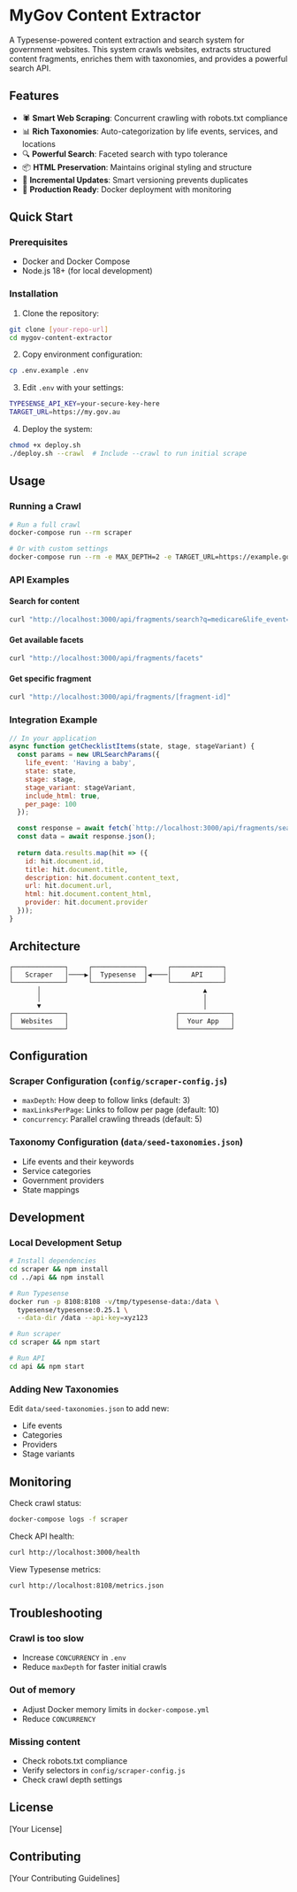 # MyGov Content Extractor

A Typesense-powered content extraction and search system for government websites. This system crawls websites, extracts structured content fragments, enriches them with taxonomies, and provides a powerful search API.

## Features

- 🕷️ **Smart Web Scraping**: Concurrent crawling with robots.txt compliance
- 📊 **Rich Taxonomies**: Auto-categorization by life events, services, and locations
- 🔍 **Powerful Search**: Faceted search with typo tolerance
- 📦 **HTML Preservation**: Maintains original styling and structure
- 🔄 **Incremental Updates**: Smart versioning prevents duplicates
- 🚀 **Production Ready**: Docker deployment with monitoring

## Quick Start

### Prerequisites

- Docker and Docker Compose
- Node.js 18+ (for local development)

### Installation

1. Clone the repository:
```bash
git clone [your-repo-url]
cd mygov-content-extractor
```

2. Copy environment configuration:
```bash
cp .env.example .env
```

3. Edit `.env` with your settings:
```bash
TYPESENSE_API_KEY=your-secure-key-here
TARGET_URL=https://my.gov.au
```

4. Deploy the system:
```bash
chmod +x deploy.sh
./deploy.sh --crawl  # Include --crawl to run initial scrape
```

## Usage

### Running a Crawl

```bash
# Run a full crawl
docker-compose run --rm scraper

# Or with custom settings
docker-compose run --rm -e MAX_DEPTH=2 -e TARGET_URL=https://example.gov.au scraper
```

### API Examples

#### Search for content
```bash
curl "http://localhost:3000/api/fragments/search?q=medicare&life_event=Having%20a%20baby&state=VIC"
```

#### Get available facets
```bash
curl "http://localhost:3000/api/fragments/facets"
```

#### Get specific fragment
```bash
curl "http://localhost:3000/api/fragments/[fragment-id]"
```

### Integration Example

```javascript
// In your application
async function getChecklistItems(state, stage, stageVariant) {
  const params = new URLSearchParams({
    life_event: 'Having a baby',
    state: state,
    stage: stage,
    stage_variant: stageVariant,
    include_html: true,
    per_page: 100
  });

  const response = await fetch(`http://localhost:3000/api/fragments/search?${params}`);
  const data = await response.json();
  
  return data.results.map(hit => ({
    id: hit.document.id,
    title: hit.document.title,
    description: hit.document.content_text,
    url: hit.document.url,
    html: hit.document.content_html,
    provider: hit.document.provider
  }));
}
```

## Architecture

```
┌─────────────┐     ┌─────────────┐     ┌─────────────┐
│   Scraper   │────▶│  Typesense  │◀────│     API     │
└─────────────┘     └─────────────┘     └─────────────┘
       │                                         ▲
       │                                         │
       ▼                                         │
┌─────────────┐                           ┌─────────────┐
│  Websites   │                           │  Your App   │
└─────────────┘                           └─────────────┘
```

## Configuration

### Scraper Configuration (`config/scraper-config.js`)
- `maxDepth`: How deep to follow links (default: 3)
- `maxLinksPerPage`: Links to follow per page (default: 10)
- `concurrency`: Parallel crawling threads (default: 5)

### Taxonomy Configuration (`data/seed-taxonomies.json`)
- Life events and their keywords
- Service categories
- Government providers
- State mappings

## Development

### Local Development Setup

```bash
# Install dependencies
cd scraper && npm install
cd ../api && npm install

# Run Typesense
docker run -p 8108:8108 -v/tmp/typesense-data:/data \
  typesense/typesense:0.25.1 \
  --data-dir /data --api-key=xyz123

# Run scraper
cd scraper && npm start

# Run API
cd api && npm start
```

### Adding New Taxonomies

Edit `data/seed-taxonomies.json` to add new:
- Life events
- Categories
- Providers
- Stage variants

## Monitoring

Check crawl status:
```bash
docker-compose logs -f scraper
```

Check API health:
```bash
curl http://localhost:3000/health
```

View Typesense metrics:
```bash
curl http://localhost:8108/metrics.json
```

## Troubleshooting

### Crawl is too slow
- Increase `CONCURRENCY` in `.env`
- Reduce `maxDepth` for faster initial crawls

### Out of memory
- Adjust Docker memory limits in `docker-compose.yml`
- Reduce `CONCURRENCY`

### Missing content
- Check robots.txt compliance
- Verify selectors in `config/scraper-config.js`
- Check crawl depth settings

## License

[Your License]

## Contributing

[Your Contributing Guidelines]